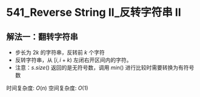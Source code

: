 # 541_Reverse String II_反转字符串 II

## 解法一：翻转字符串

- 步长为 $2k$ 的字符串，反转前 $k$ 个字符
- 反转字符串，从 $[i, i + k)$ 左闭右开区间内的字符。
- 注意：$s.size()$ 返回的是无符号数，调用 $min()$ 进行比较时需要转换为有符号数

时间复杂度: $O(n)$
空间复杂度: $O(1)$
